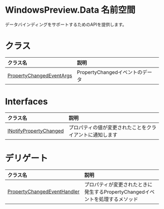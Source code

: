 WindowsPreview.Data 名前空間  
=============================  

データバインディングをサポートするためのAPIを提供します。

<span id="classesSection"></span>

クラス
=======  

<table>
<colgroup>
<col width="30%" />
<col width="60%" />
</colgroup>
<thead>
<tr class="header">
<th align="left">クラス名</th>
<th align="left">説明</th>
</tr>
</thead>
<tbody>
<tr class="odd">
<td align="left"><a href="Data/PropertyChangedEventArgs.md">PropertyChangedEventArgs</a></td>
<td align="left">PropertyChangedイベントのデータ</td>
</tr>
</tbody>
</table>

<span id="interfacesSection"></span>

Interfaces  
==========  

<table>
<colgroup>
<col width="30%" />
<col width="60%" />
</colgroup>
<thead>
<tr class="header">
<th align="left">クラス名</th>
<th align="left">説明</th>
</tr>
</thead>
<tbody>
<tr class="odd">
<td align="left"><a href="Data/INotifyPropertyChanged.md">INotifyPropertyChanged</a></td>
<td align="left">プロパティの値が変更されたことをクライアントに通知します</td>
</tr>
</tbody>
</table>

<span id="delegatesSection"></span>

デリゲート
=========  

<table>
<colgroup>
<col width="30%" />
<col width="60%" />
</colgroup>
<thead>
<tr class="header">
<th align="left">クラス名</th>
<th align="left">説明</th>
</tr>
</thead>
<tbody>
<tr class="odd">
<td align="left"><a href="Data/PropertyChangedEventHandler.md">PropertyChangedEventHandler</a></td>
<td align="left">プロパティが変更されたときに発生するPropertyChangedイベントを処理するメソッド</td>
</tr>
</tbody>
</table>



<!--Please do not edit the data in the comment block below.-->
<!--
TOCTitle : WindowsPreview.Data
RLTitle : WindowsPreview.Data Namespace
KeywordF : WindowsPreview.Data
KeywordA : N:WindowsPreview.Data
KeywordK : WindowsPreview.Data Namespace
AssetID : N:WindowsPreview.Data
Locale : en-us
CommunityContent : 1
TopicType : kbOrient
DocSet : K4Wv2
ProjType : K4Wv2Proj
Technology : Kinect for Windows
Product : Kinect for Windows SDK v2
productversion : 20
-->
